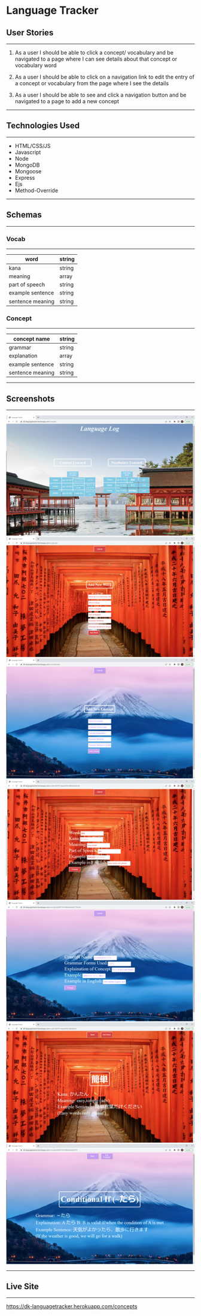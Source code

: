 # Language Tracker

## User Stories

---

1. As a user I should be able to click a concept/ vocabulary and be navigated  to a page where I can see details about that concept or vocabulary word

2. As a user I should be able to click on a navigation link to edit the entry of a concept or vocabulary from the page where I see the details

3. As a user I should be able to see and click a navigation button and be navigated to a page to add a new concept

---

## Technologies Used

---

- HTML/CSS/JS
- Javascript
- Node
- MongoDB
- Mongoose
- Express
- Ejs
- Method-Override

---

## Schemas

---

### Vocab

---

| word             | string |
|------------------|--------|
| kana             | string |
| meaning          | array  |
| part of speech   | string |
| example sentence | string |
| sentence meaning | string |


### Concept

---

| concept name     | string |
|------------------|--------|
| grammar          | string |
| explanation      | array  |
| example sentence | string |
| sentence meaning | string |

---

## Screenshots

---

![index](./static/images/screenshots/Screenshot%202022-04-27%20214656.png)
![new](./static/images/screenshots/Screenshot%202022-04-27%20214717.png)
![new](./static/images/screenshots/Screenshot%202022-04-27%20214738.png)
![edit](./static/images/screenshots/Screenshot%202022-04-27%20214818.png)
![edit](./static/images/screenshots/Screenshot%202022-04-27%20214848.png)
![show](./static/images/screenshots/Screenshot%202022-04-27%20214802.png)
![show](./static/images/screenshots/Screenshot%202022-04-27%20214832.png)

---

## Live Site

---

<https://dk-languagetracker.herokuapp.com/concepts>
